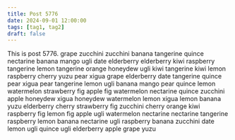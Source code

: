 ```yaml
---
title: Post 5776
date: 2024-09-01 12:00:00
tags: [tag1, tag2]
draft: false
---
```

This is post 5776.
grape
zucchini
zucchini
banana
tangerine
quince
nectarine
banana
mango
ugli
date
elderberry
elderberry
kiwi
raspberry
tangerine
lemon
tangerine
orange
honeydew
ugli
kiwi
tangerine
kiwi
lemon
raspberry
cherry
yuzu
pear
xigua
grape
elderberry
date
tangerine
quince
pear
xigua
pear
tangerine
lemon
ugli
banana
mango
pear
quince
lemon
watermelon
strawberry
fig
apple
fig
watermelon
nectarine
quince
zucchini
apple
honeydew
xigua
honeydew
watermelon
lemon
xigua
lemon
banana
yuzu
elderberry
cherry
strawberry
fig
zucchini
cherry
orange
kiwi
raspberry
fig
lemon
fig
apple
ugli
watermelon
nectarine
nectarine
tangerine
raspberry
lemon
banana
nectarine
ugli
raspberry
banana
zucchini
date
lemon
ugli
quince
ugli
elderberry
apple
grape
yuzu
